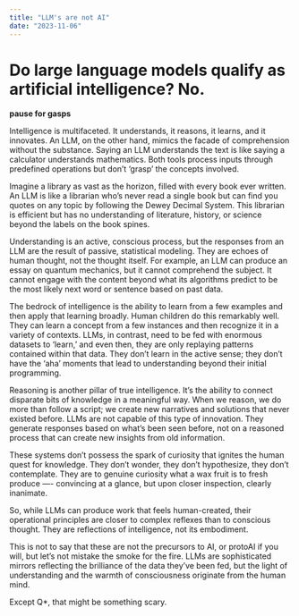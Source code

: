 ```yaml
---
title: "LLM's are not AI"
date: "2023-11-06"
---
```


# Do large language models qualify as artificial intelligence? No.

**pause for gasps**

Intelligence is multifaceted. It understands, it reasons, it learns, and it innovates. An LLM, on the other hand, mimics the facade of comprehension without the substance. Saying an LLM understands the text is like saying a calculator understands mathematics. Both tools process inputs through predefined operations but don’t ‘grasp’ the concepts involved.

Imagine a library as vast as the horizon, filled with every book ever written. An LLM is like a librarian who’s never read a single book but can find you quotes on any topic by following the Dewey Decimal System. This librarian is efficient but has no understanding of literature, history, or science beyond the labels on the book spines.

Understanding is an active, conscious process, but the responses from an LLM are the result of passive, statistical modeling. They are echoes of human thought, not the thought itself. For example, an LLM can produce an essay on quantum mechanics, but it cannot comprehend the subject. It cannot engage with the content beyond what its algorithms predict to be the most likely next word or sentence based on past data.

The bedrock of intelligence is the ability to learn from a few examples and then apply that learning broadly. Human children do this remarkably well. They can learn a concept from a few instances and then recognize it in a variety of contexts. LLMs, in contrast, need to be fed with enormous datasets to ‘learn,’ and even then, they are only replaying patterns contained within that data. They don’t learn in the active sense; they don’t have the ‘aha’ moments that lead to understanding beyond their initial programming.

Reasoning is another pillar of true intelligence. It’s the ability to connect disparate bits of knowledge in a meaningful way. When we reason, we do more than follow a script; we create new narratives and solutions that never existed before. LLMs are not capable of this type of innovation. They generate responses based on what’s been seen before, not on a reasoned process that can create new insights from old information.

These systems don’t possess the spark of curiosity that ignites the human quest for knowledge. They don’t wonder, they don’t hypothesize, they don’t contemplate. They are to genuine curiosity what a wax fruit is to fresh produce —- convincing at a glance, but upon closer inspection, clearly inanimate.

So, while LLMs can produce work that feels human-created, their operational principles are closer to complex reflexes than to conscious thought. They are reflections of intelligence, not its embodiment.

This is not to say that these are not the precursors to AI, or protoAI if you will, but let’s not mistake the smoke for the fire. LLMs are sophisticated mirrors reflecting the brilliance of the data they’ve been fed, but the light of understanding and the warmth of consciousness originate from the human mind.

Except Q*, that might be something scary.
